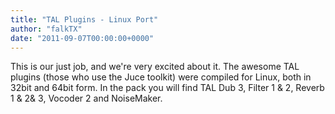 ```yaml
---
title: "TAL Plugins - Linux Port"
author: "falkTX"
date: "2011-09-07T00:00:00+0000"
---
```

This is our just job, and we're very excited about it.
The awesome TAL plugins (those who use the Juce toolkit) were compiled for Linux, both in 32bit and 64bit form.
In the pack you will find TAL Dub 3, Filter 1 & 2, Reverb 1 & 2& 3, Vocoder 2 and NoiseMaker.
